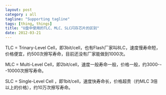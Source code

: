 ```yaml
---
layout: post
category : all
tagline: "Supporting tagline"
tags: [thing, things]
title: "U盘中使用的TLC、MLC、SLC闪存芯片的区别"
date: 2012-03-21
---
```

TLC \= Trinary\-Level Cell，即3bit/cell，也有Flash厂家叫8LC，速度慢寿命短，价格便宜，约500次擦写寿命，目前还没有厂家能做到1000次。    
    
MLC \= Multi\-Level Cell，即2bit/cell，速度一般寿命一般，价格一般，约3000\-\-\-10000次擦写寿命。    
    
SLC \= Single\-Level Cell ，即1bit/cell，速度快寿命长，价格超贵（约MLC 3倍以上的价格），约10万次擦写寿命。    
